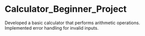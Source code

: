 # Calculator_Beginner_Project
Developed a basic calculator that performs arithmetic operations.
Implemented error handling for invalid inputs.
